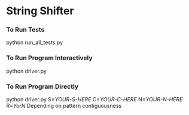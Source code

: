# String Shifter

### To Run Tests
python run_all_tests.py

### To Run Program Interactively
python driver.py

### To Run Program Directly
python driver.py S=_YOUR-S-HERE_ C=_YOUR-C-HERE_ N=_YOUR-N-HERE_ R=_YorN_ Depending on pattern contiguousness
